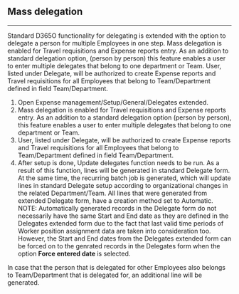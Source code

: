 ## **Mass delegation**
---

Standard D365O functionality for delegating is extended with the option to delegate a person for multiple Employees in one step. Mass delegation is enabled for Travel requisitions and Expense reports entry. As an addition to standard delegation option, (person by person) this feature enables a user to enter multiple delegates that belong to one department or Team. User, listed under Delegate, will be authorized to create Expense reports and Travel requisitions for all Employees that belong to Team/Department defined in field Team/Department.

1. Open Expense management/Setup/General/Delegates extended.
2. Mass delegation is enabled for Travel requisitions and Expense reports entry. As an addition to a standard delegation option (person by person), this feature enables a user to enter multiple delegates that belong to one department or Team. 
3. User, listed under Delegate, will be authorized to create Expense reports and Travel requisitions for all Employees that belong to Team/Department defined in field Team/Department. 
4. After setup is done, Update delegates function needs to be run. As a result of this function, lines will be generated in standard Delegate form. At the same time, the recurring batch job is generated, which will update lines in standard Delegate setup according to organizational changes in the related Department/Team. All lines that were generated from extended Delegate form, have a creation method set to Automatic. 
NOTE: Automatically generated records in the Delegate form do not necessarily have the same Start and End date as they are defined in the Delegates extended form due to the fact that last valid time periods of Worker position assignment data are taken into consideration too. However, the Start and End dates from the Delegates extended form can be forced on to the genrated records in the Delegates form when the option **Force entered date** is selected.
 
In case that the person that is delegated for other Employees also belongs to Team/Department that is delegated for, an additional line will be generated.